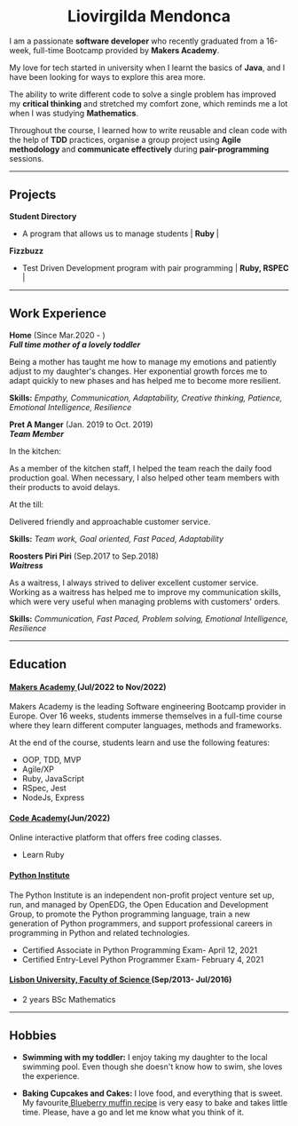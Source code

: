 <h1><div align="center"> Liovirgilda Mendonca </div></h1>

I am a passionate <strong>software developer</strong> who recently graduated from a 16-week, full-time Bootcamp provided by <strong>Makers Academy</strong>.   

My love for tech started in university when I learnt the basics of <strong>Java</strong>, and I have been looking for ways to explore this area more.  

The ability to write different code to solve a single problem has improved my <strong>critical thinking</strong> and stretched my comfort zone, which reminds me a lot when I was studying <strong>Mathematics</strong>.   

Throughout the course, I learned how to write reusable and clean code with the help of <strong>TDD</strong> practices, organise a group project using <strong>Agile methodology</strong> and <strong>communicate effectively</strong> during <strong>pair-programming </strong>sessions. 

***

## Projects

 **Student Directory** 
  - A program that allows us to manage students | <strong> Ruby </strong>  | 


 **Fizzbuzz**                 
  - Test Driven Development program with pair programming | <strong> Ruby, RSPEC </strong> |

***

## Work Experience

**Home** (Since Mar.2020 - )<br/>
<strong>_Full time mother of a lovely toddler_</strong>

Being a mother has taught me how to manage my emotions and patiently adjust to my daughter's changes. Her exponential growth forces me to adapt quickly to new phases and has helped me to become more resilient. 

<strong>Skills:</strong> <em>Empathy, Communication, Adaptability, Creative thinking, Patience, Emotional Intelligence, Resilience</em>

**Pret A Manger** (Jan. 2019 to Oct. 2019) <br/>
<strong>_Team Member_</strong>

In the kitchen:

As a member of the kitchen staff, I helped the team reach the daily food production goal. When necessary, I also helped other team members with their products to avoid delays. 

At the till:

Delivered friendly and approachable customer service.

<strong>Skills:</strong> <em>Team work, Goal oriented, Fast Paced, Adaptability</em>

**Roosters Piri Piri** (Sep.2017 to Sep.2018)  
<strong>_Waitress_</strong>

As a waitress, I always strived to deliver excellent customer service. 
Working as a waitress has helped me to improve my communication skills, which were very useful when managing problems with customers' orders.

<strong>Skills:</strong><em> Communication, Fast Paced, Problem solving, Emotional Intelligence, Resilience</em>

***

## Education

####  <a href="https://makers.tech/"> Makers Academy </a>  (Jul/2022 to Nov/2022)
Makers Academy is the leading Software engineering Bootcamp provider in Europe.
Over 16 weeks, students immerse themselves in a full-time course where they learn different computer languages, methods and frameworks.

At the end of the course, students learn and use the following features:
- OOP, TDD, MVP
- Agile/XP
- Ruby, JavaScript
- RSpec, Jest
- NodeJs, Express

####  <a href="https://www.codecademy.com/pages/pro">Code Academy</a>(Jun/2022)
Online interactive platform that offers free coding classes.

- Learn Ruby

#### <a href="https://pythoninstitute.org/">Python Institute</a> 
The Python Institute is an independent non-profit project venture set up, run, and managed by OpenEDG, the Open Education and Development Group, to promote the Python programming language, train a new generation of Python programmers, and support professional careers in programming in Python and related technologies.

- Certified Associate in Python Programming Exam- April 12, 2021
- Certified Entry-Level Python Programmer Exam- February 4, 2021

#### <a href="https://ciencias.ulisboa.pt/"> Lisbon University, Faculty of Science </a> (Sep/2013- Jul/2016)

- 2 years BSc Mathematics

***

## Hobbies

- <strong> Swimming with my toddler:</strong>
I enjoy taking my daughter to the local swimming pool. Even though she doesn't know how to swim, she loves the experience.

- <strong>Baking Cupcakes and Cakes:</strong>
I love food, and everything that is sweet. My favourite<a target="_blank" href="https://www.youtube.com/watch?v=cT9-WMHuMP8"> Blueberry muffin recipe</a> is very easy to bake and takes little time. Please, have a go and let me know what you think of it.


